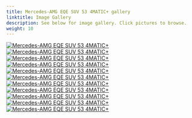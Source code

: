 ```yaml
---
title: Mercedes-AMG EQE SUV 53 4MATIC+ gallery
linktitle: Image Gallery
description: See below for image gallery. Click pictures to browse.
weight: 10
---
```

<!-- markdownlint-disable MD033 -->
<div class="pswp-gallery pswp-gallery--single-column" id="my-gallery">
<a href="https://media.evkx.net/multimedia/models/mercedes/eqe_suv/eqe_suv_53_4maticplus/driverseats_1.jpg"
data-pswp-src="https://media.evkx.net/multimedia/models/mercedes/eqe_suv/eqe_suv_53_4maticplus/driverseats_1.jpg"
data-pswp-width="3000"
data-pswp-height="1702" 
target="_blank">
<img src="https://media.evkx.net/multimedia/models/mercedes/eqe_suv/eqe_suv_53_4maticplus/driverseats_1_st.jpg" alt="Mercedes-AMG EQE SUV 53 4MATIC+" />
</a>
<a href="https://media.evkx.net/multimedia/models/mercedes/eqe_suv/eqe_suv_53_4maticplus/exterior_1.jpg"
data-pswp-src="https://media.evkx.net/multimedia/models/mercedes/eqe_suv/eqe_suv_53_4maticplus/exterior_1.jpg"
data-pswp-width="3000"
data-pswp-height="1999" 
target="_blank">
<img src="https://media.evkx.net/multimedia/models/mercedes/eqe_suv/eqe_suv_53_4maticplus/exterior_1_st.jpg" alt="Mercedes-AMG EQE SUV 53 4MATIC+" />
</a>
<a href="https://media.evkx.net/multimedia/models/mercedes/eqe_suv/eqe_suv_53_4maticplus/headlights_1.jpg"
data-pswp-src="https://media.evkx.net/multimedia/models/mercedes/eqe_suv/eqe_suv_53_4maticplus/headlights_1.jpg"
data-pswp-width="3000"
data-pswp-height="1999" 
target="_blank">
<img src="https://media.evkx.net/multimedia/models/mercedes/eqe_suv/eqe_suv_53_4maticplus/headlights_1_st.jpg" alt="Mercedes-AMG EQE SUV 53 4MATIC+" />
</a>
<a href="https://media.evkx.net/multimedia/models/mercedes/eqe_suv/eqe_suv_53_4maticplus/interior_1.jpg"
data-pswp-src="https://media.evkx.net/multimedia/models/mercedes/eqe_suv/eqe_suv_53_4maticplus/interior_1.jpg"
data-pswp-width="3000"
data-pswp-height="1923" 
target="_blank">
<img src="https://media.evkx.net/multimedia/models/mercedes/eqe_suv/eqe_suv_53_4maticplus/interior_1_st.jpg" alt="Mercedes-AMG EQE SUV 53 4MATIC+" />
</a>
<a href="https://media.evkx.net/multimedia/models/mercedes/eqe_suv/eqe_suv_53_4maticplus/main_1.jpg"
data-pswp-src="https://media.evkx.net/multimedia/models/mercedes/eqe_suv/eqe_suv_53_4maticplus/main_1.jpg"
data-pswp-width="3000"
data-pswp-height="2001" 
target="_blank">
<img src="https://media.evkx.net/multimedia/models/mercedes/eqe_suv/eqe_suv_53_4maticplus/main_1_st.jpg" alt="Mercedes-AMG EQE SUV 53 4MATIC+" />
</a>
<a href="https://media.evkx.net/multimedia/models/mercedes/eqe_suv/eqe_suv_53_4maticplus/screens_1.jpg"
data-pswp-src="https://media.evkx.net/multimedia/models/mercedes/eqe_suv/eqe_suv_53_4maticplus/screens_1.jpg"
data-pswp-width="3000"
data-pswp-height="1999" 
target="_blank">
<img src="https://media.evkx.net/multimedia/models/mercedes/eqe_suv/eqe_suv_53_4maticplus/screens_1_st.jpg" alt="Mercedes-AMG EQE SUV 53 4MATIC+" />
</a>
<a href="https://media.evkx.net/multimedia/models/mercedes/eqe_suv/eqe_suv_53_4maticplus/secondrowseats_1.jpg"
data-pswp-src="https://media.evkx.net/multimedia/models/mercedes/eqe_suv/eqe_suv_53_4maticplus/secondrowseats_1.jpg"
data-pswp-width="3000"
data-pswp-height="2089" 
target="_blank">
<img src="https://media.evkx.net/multimedia/models/mercedes/eqe_suv/eqe_suv_53_4maticplus/secondrowseats_1_st.jpg" alt="Mercedes-AMG EQE SUV 53 4MATIC+" />
</a>
<a href="https://media.evkx.net/multimedia/models/mercedes/eqe_suv/eqe_suv_53_4maticplus/secondrowseats_2.jpg"
data-pswp-src="https://media.evkx.net/multimedia/models/mercedes/eqe_suv/eqe_suv_53_4maticplus/secondrowseats_2.jpg"
data-pswp-width="3000"
data-pswp-height="2018" 
target="_blank">
<img src="https://media.evkx.net/multimedia/models/mercedes/eqe_suv/eqe_suv_53_4maticplus/secondrowseats_2_st.jpg" alt="Mercedes-AMG EQE SUV 53 4MATIC+" />
</a>
<a href="https://media.evkx.net/multimedia/models/mercedes/eqe_suv/eqe_suv_53_4maticplus/trunk_1.jpg"
data-pswp-src="https://media.evkx.net/multimedia/models/mercedes/eqe_suv/eqe_suv_53_4maticplus/trunk_1.jpg"
data-pswp-width="3000"
data-pswp-height="1999" 
target="_blank">
<img src="https://media.evkx.net/multimedia/models/mercedes/eqe_suv/eqe_suv_53_4maticplus/trunk_1_st.jpg" alt="Mercedes-AMG EQE SUV 53 4MATIC+" />
</a>
<a href="https://media.evkx.net/multimedia/models/mercedes/eqe_suv/eqe_suv_53_4maticplus/trunk_2.jpg"
data-pswp-src="https://media.evkx.net/multimedia/models/mercedes/eqe_suv/eqe_suv_53_4maticplus/trunk_2.jpg"
data-pswp-width="3000"
data-pswp-height="1999" 
target="_blank">
<img src="https://media.evkx.net/multimedia/models/mercedes/eqe_suv/eqe_suv_53_4maticplus/trunk_2_st.jpg" alt="Mercedes-AMG EQE SUV 53 4MATIC+" />
</a>
<a href="https://media.evkx.net/multimedia/models/mercedes/eqe_suv/eqe_suv_53_4maticplus/wheels_1.jpg"
data-pswp-src="https://media.evkx.net/multimedia/models/mercedes/eqe_suv/eqe_suv_53_4maticplus/wheels_1.jpg"
data-pswp-width="3000"
data-pswp-height="1999" 
target="_blank">
<img src="https://media.evkx.net/multimedia/models/mercedes/eqe_suv/eqe_suv_53_4maticplus/wheels_1_st.jpg" alt="Mercedes-AMG EQE SUV 53 4MATIC+" />
</a>
</div>
<script type="module">
  import PhotoSwipeLightbox from '/js/photoswipe-lightbox.esm.js';
    const lightbox = new PhotoSwipeLightbox({
       gallery: '#my-gallery',
        children: 'a',
        pswpModule: () => import('/js/photoswipe.esm.js')
    });
lightbox.init();
</script>
